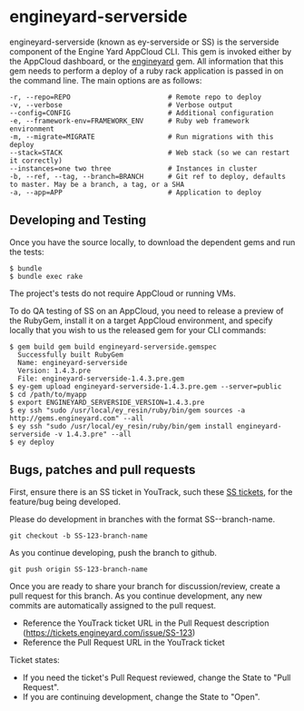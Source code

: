 # engineyard-serverside

engineyard-serverside (known as ey-serverside or SS) is the serverside component of the Engine Yard AppCloud CLI. This gem is invoked either by the AppCloud dashboard, or the [engineyard](http://github.com/engineyard/engineyard) gem. All information that this gem needs to perform a deploy of a ruby rack application is passed in on the command line. The main options are as follows:

    -r, --repo=REPO                        # Remote repo to deploy
    -v, --verbose                          # Verbose output
    --config=CONFIG                        # Additional configuration
    -e, --framework-env=FRAMEWORK_ENV      # Ruby web framework environment
    -m, --migrate=MIGRATE                  # Run migrations with this deploy
    --stack=STACK                          # Web stack (so we can restart it correctly)
    --instances=one two three              # Instances in cluster
    -b, --ref, --tag, --branch=BRANCH      # Git ref to deploy, defaults to master. May be a branch, a tag, or a SHA
    -a, --app=APP                          # Application to deploy

## Developing and Testing

Once you have the source locally, to download the dependent gems and run the tests:

    $ bundle
    $ bundle exec rake

The project's tests do not require AppCloud or running VMs.

To do QA testing of SS on an AppCloud, you need to release a preview of the RubyGem, install it on a target AppCloud environment, and specify locally that you wish to us the released gem for your CLI commands:

    $ gem build gem build engineyard-serverside.gemspec
      Successfully built RubyGem
      Name: engineyard-serverside
      Version: 1.4.3.pre
      File: engineyard-serverside-1.4.3.pre.gem
    $ ey-gem upload engineyard-serverside-1.4.3.pre.gem --server=public
    $ cd /path/to/myapp
    $ export ENGINEYARD_SERVERSIDE_VERSION=1.4.3.pre
    $ ey ssh "sudo /usr/local/ey_resin/ruby/bin/gem sources -a http://gems.engineyard.com" --all
    $ ey ssh "sudo /usr/local/ey_resin/ruby/bin/gem install engineyard-serverside -v 1.4.3.pre" --all
    $ ey deploy

## Bugs, patches and pull requests

First, ensure there is an SS ticket in YouTrack, such these [SS tickets](https://tickets.engineyard.com/issues/SS), for the feature/bug being developed.

Please do development in branches with the format SS-<TICKETNO>-branch-name.

    git checkout -b SS-123-branch-name

As you continue developing, push the branch to github.

    git push origin SS-123-branch-name

Once you are ready to share your branch for discussion/review, create a pull request for this branch. As you continue development, any new commits are automatically assigned to the pull request.

* Reference the YouTrack ticket URL in the Pull Request description (https://tickets.engineyard.com/issue/SS-123)
* Reference the Pull Request URL in the YouTrack ticket

Ticket states:

* If you need the ticket's Pull Request reviewed, change the State to "Pull Request".
* If you are continuing development, change the State to "Open".
